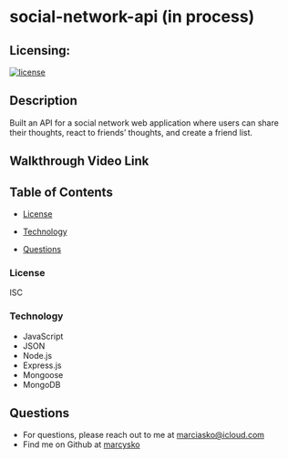 # social-network-api  (in process)

## Licensing:
  [![license](https://img.shields.io/badge/license-ISC-yellow)](https://shields.io)

## Description
Built an API for a social network web application where users can share their thoughts, react to friends’ thoughts, and create a friend list.



 
##  Walkthrough Video Link







## Table of Contents
 
  * [License](#License)
  
  * [Technology](#Technology)
  
  * [Questions](#Questions)
 




### License
ISC
### Technology

- JavaScript
- JSON
- Node.js
- Express.js
- Mongoose
- MongoDB 







## Questions
* For questions, please reach out to me at marciasko@icloud.com
* Find me on Github at [marcysko](http://github.com/marcysko)

